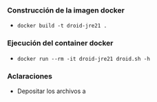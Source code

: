 ### Construcción de la imagen docker
- `docker build -t droid-jre21 .`

### Ejecución del container docker
- `docker run --rm -it droid-jre21 droid.sh -h`

### Aclaraciones
- Depositar los archivos a 
